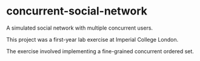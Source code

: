 # concurrent-social-network
A simulated social network with multiple concurrent users.

This project was a first-year lab exercise at Imperial College London. 

The exercise involved implementing a fine-grained concurrent ordered set.
